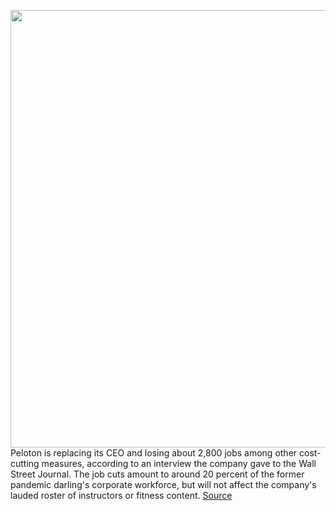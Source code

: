 <img src='https://cdn.vox-cdn.com/thumbor/ardlip9VCMLHRfR_FjxuVy5bRrI=/0x0:2040x1360/1200x800/filters:focal(857x517:1183x843)/cdn.vox-cdn.com/uploads/chorus_image/image/70482949/akrales_190328_3240_0158.0.jpg' width='700px' /><br/>
Peloton is replacing its CEO and losing about 2,800 jobs among other cost-cutting measures, according to an interview the company gave to the Wall Street Journal. The job cuts amount to around 20 percent of the former pandemic darling's corporate workforce, but will not affect the company's lauded roster of instructors or fitness content.
<a href='https://www.theverge.com/2022/2/8/22923229/peloton-layoff-new-ceo-mccarthy'> Source <a/>